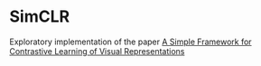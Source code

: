 # SimCLR
Exploratory implementation of the paper
[A Simple Framework for Contrastive Learning of Visual Representations](https://arxiv.org/abs/2002.05709)
